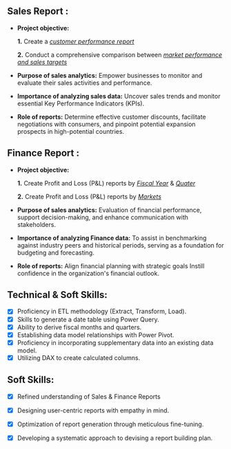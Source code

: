 ## Sales Report :


- **Project objective:** 

    **1.** Create a _[customer performance report](sales_reports_pdf/Customer_Performance_Report.pdf)_ 

    **2.** Conduct a comprehensive comparison between _[market performance and sales targets](sales_reports_pdf/Market_Performance_VS_Target.pdf)_

- **Purpose of sales analytics:** Empower businesses to monitor and evaluate their sales activities and performance.

- **Importance of analyzing sales data:** Uncover sales trends and monitor essential Key Performance Indicators (KPIs).

- **Role of reports:** Determine effective customer discounts, facilitate negotiations with consumers, and pinpoint potential expansion prospects in high-potential countries.


## Finance Report :

- **Project objective:** 

    **1.** Create Profit and Loss (P&L) reports by _[Fiscal Year](https://github.com/Sourav749/Sales_And_Finance_Analytics/blob/main/finance_reports_pdf/P%20%26%20L%20Year.pdf)_ & _[Quater](https://github.com/Sourav749/Sales_And_Finance_Analytics/blob/main/finance_reports_pdf/P%20%26%20L%20Quater.pdf)_ 

   **2.** Create Profit and Loss (P&L) reports by _[Markets](https://github.com/Sourav749/Sales_And_Finance_Analytics/blob/main/finance_reports_pdf/P%20%26%20L%20For%20Markets.pdf)_

- **Purpose of sales analytics:** Evaluation of financial performance, support decision-making, and enhance communication with stakeholders.
  
- **Importance of analyzing Finance data:** To assist in benchmarking against industry peers and historical periods, serving as a foundation for budgeting and forecasting.
  
- **Role of reports:** Align financial planning with strategic goals Instill confidence in the organization's financial outlook.


## Technical & Soft Skills:
- [x]	Proficiency in ETL methodology (Extract, Transform, Load).
- [x]	Skills to generate a date table using Power Query.
- [x]	Ability to derive fiscal months and quarters.
- [x]	Establishing data model relationships with Power Pivot.
- [x]	Proficiency in incorporating supplementary data into an existing data model.
- [x]	Utilizing DAX to create calculated columns.

## Soft Skills:
- [x]	Refined understanding of Sales & Finance Reports
- [x]	Designing user-centric reports with empathy in mind.
- [x]	Optimization of report generation through meticulous fine-tuning.
- [x]	Developing a systematic approach to devising a report building plan.

